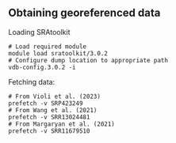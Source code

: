 ## Obtaining georeferenced data
Loading SRAtoolkit
```
# Load required module
module load sratoolkit/3.0.2
# Configure dump location to appropriate path
vdb-config.3.0.2 -i
```

Fetching data:
```
# From Violi et al. (2023)
prefetch -v SRP423249
# From Wang et al. (2021)
prefetch -v SRR13024481
# From Margaryan et al. (2021)
prefetch -v SRR11679510
```

